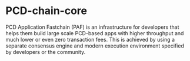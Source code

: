 # PCD-chain-core
PCD Application Fastchain (PAF) is an infrastructure for developers that helps them build large scale PCD-based apps with higher throughput and much lower or even zero transaction fees. This is achieved by using a separate consensus engine and modern execution environment specified by developers or the community.





